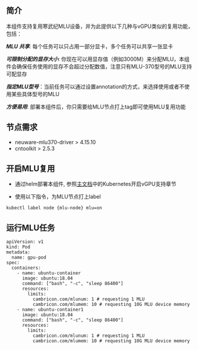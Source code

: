 ## 简介

本组件支持复用寒武纪MLU设备，并为此提供以下几种与vGPU类似的复用功能，包括：

***MLU 共享***: 每个任务可以只占用一部分显卡，多个任务可以共享一张显卡

***可限制分配的显存大小***: 你现在可以用显存值（例如3000M）来分配MLU，本组件会确保任务使用的显存不会超过分配数值，注意只有MLU-370型号的MLU支持可配显存

***指定MLU型号***：当前任务可以通过设置annotation的方式，来选择使用或者不使用某些具体型号的MLU

***方便易用***:  部署本组件后，你只需要给MLU节点打上tag即可使用MLU复用功能


## 节点需求

* neuware-mlu370-driver > 4.15.10
* cntoolkit > 2.5.3

## 开启MLU复用

* 通过helm部署本组件, 参照[主文档](../Readme_cn.md)中的Kubernetes开启vGPU支持章节

* 使用以下指令，为MLU节点打上label
```
kubectl label node {mlu-node} mlu=on
```

## 运行MLU任务

```
apiVersion: v1
kind: Pod
metadata:
  name: gpu-pod
spec:
  containers:
    - name: ubuntu-container
      image: ubuntu:18.04
      command: ["bash", "-c", "sleep 86400"]
      resources:
        limits:
          cambricon.com/mlunum: 1 # requesting 1 MLU
          cambricon.com/mlumem: 10 # requesting 10G MLU device memory
    - name: ubuntu-container1
      image: ubuntu:18.04
      command: ["bash", "-c", "sleep 86400"]
      resources:
        limits:
          cambricon.com/mlunum: 1 # requesting 1 MLU
          cambricon.com/mlumem: 10 # requesting 10G MLU device memory
```
